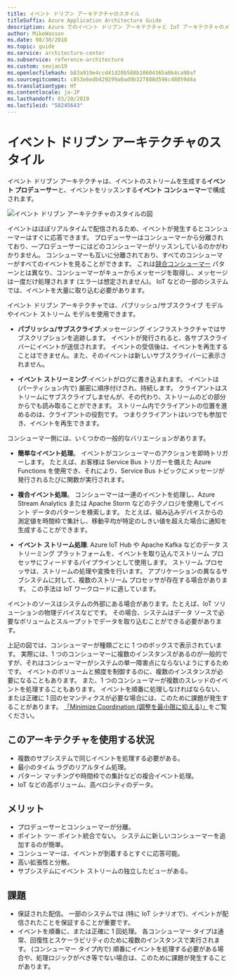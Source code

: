 ```yaml
---
title: イベント ドリブン アーキテクチャのスタイル
titleSuffix: Azure Application Architecture Guide
description: Azure でのイベント ドリブン アーキテクチャと IoT アーキテクチャのメリット、課題、ベスト プラクティスを説明します。
author: MikeWasson
ms.date: 08/30/2018
ms.topic: guide
ms.service: architecture-center
ms.subservice: reference-architecture
ms.custom: seojan19
ms.openlocfilehash: b83a919e4ccd41d20b508b10604365a0b4ca90af
ms.sourcegitcommit: c053e6edb429299a0ad9b327888d596c48859d4a
ms.translationtype: HT
ms.contentlocale: ja-JP
ms.lasthandoff: 03/20/2019
ms.locfileid: "58245643"
---
```

# <a name="event-driven-architecture-style"></a>イベント ドリブン アーキテクチャのスタイル

イベント ドリブン アーキテクチャは、イベントのストリームを生成する**イベント プロデューサー**と、イベントをリッスンする**イベント コンシューマー**で構成されます。

![イベント ドリブン アーキテクチャのスタイルの図](./images/event-driven.svg)

イベントはほぼリアルタイムで配信されるため、イベントが発生するとコンシューマーはすぐに応答できます。 プロデューサーはコンシューマーから分離されており、&mdash;プロデューサーにはどのコンシューマーがリッスンしているのかがわかりません。 コンシューマーも互いに分離されており、すべてのコンシューマーがすべてのイベントを見ることができます。 これは[競合コンシューマー][competing-consumers] パターンとは異なり、コンシューマーがキューからメッセージを取得し、メッセージは一度だけ処理されます (エラーは想定されません)。 IoT などの一部のシステムでは、イベントを大量に取り込む必要があります。

イベント ドリブン アーキテクチャでは、パブリッシュ/サブスクライブ モデルやイベント ストリーム モデルを使用できます。

- **パブリッシュ/サブスクライブ**:メッセージング インフラストラクチャではサブスクリプションを追跡します。 イベントが発行されると、各サブスクライバーにイベントが送信されます。 イベントの受信後は、イベントを再生することはできません。また、そのイベントは新しいサブスクライバーに表示されません。

- **イベント ストリーミング**:イベントがログに書き込まれます。 イベントは (パーティション内で) 厳密に順序付けされ、持続します。 クライアントはストリームにサブスクライブしませんが、その代わり、ストリームのどの部分からでも読み取ることができます。 ストリーム内でクライアントの位置を進めるのは、クライアントの役割です。 つまりクライアントはいつでも参加でき、イベントを再生できます。

コンシューマー側には、いくつかの一般的なバリエーションがあります。

- **簡単なイベント処理**。 イベントがコンシューマーのアクションを即時トリガーします。 たとえば、お客様は Service Bus トリガーを備えた Azure Functions を使用でき、それにより、Service Bus トピックにメッセージが発行されるたびに関数が実行されます。

- **複合イベント処理**。 コンシューマーは一連のイベントを処理し、Azure Stream Analytics または Apache Storm などのテクノロジを使用してイベント データのパターンを検索します。 たとえば、組み込みデバイスからの測定値を時間枠で集計し、移動平均が特定のしきい値を超えた場合に通知を生成することができます。

- **イベント ストリーム処理**. Azure IoT Hub や Apache Kafka などのデータ ストリーミング プラットフォームを、イベントを取り込んでストリーム プロセッサにフィードするパイプラインとして使用します。 ストリーム プロセッサは、ストリームの処理や変換を行います。 アプリケーションの異なるサブシステムに対して、複数のストリーム プロセッサが存在する場合があります。 この手法は IoT ワークロードに適しています。

イベントのソースはシステムの外部にある場合があります。たとえば、IoT ソリューションの物理デバイスなどです。 その場合、システムはデータ ソースで必要なボリュームとスループットでデータを取り込むことができる必要があります。

上記の図では、コンシューマーが種類ごとに 1 つのボックスで表示されています。 実際には、1 つのコンシューマーに複数のインスタンスがあるのが一般的ですが、それはコンシューマーがシステムの単一障害点にならないようにするためです。 イベントのボリュームと頻度を制御するのに、複数のインスタンスが必要になることもあります。 また、1 つのコンシューマーが複数のスレッドのイベントを処理することもあります。 イベントを順番に処理しなければならない、または正確に 1 回のセマンティクスが必要な場合には、このために課題が発生することがあります。 [「Minimize Coordination (調整を最小限に抑える)」][minimize-coordination]をご覧ください。

## <a name="when-to-use-this-architecture"></a>このアーキテクチャを使用する状況

- 複数のサブシステムで同じイベントを処理する必要がある。
- 最小のタイム ラグのリアルタイム処理。
- パターン マッチングや時間枠での集計などの複合イベント処理。
- IoT などの高ボリューム、高ベロシティのデータ。

## <a name="benefits"></a>メリット

- プロデューサーとコンシューマーが分離。
- ポイント ツー ポイント統合でない。 システムに新しいコンシューマーを追加するのが簡単。
- コンシューマーは、イベントが到着するとすぐに応答可能。
- 高い拡張性と分散。
- サブシステムにイベント ストリームの独立したビューがある。

## <a name="challenges"></a>課題

- 保証された配信。 一部のシステムでは (特に IoT シナリオで)、イベントが配信されたことを保証することが重要です。
- イベントを順番に、または正確に 1 回処理。 各コンシューマー タイプは通常、回復性とスケーラビリティのために複数のインスタンスで実行されます。 (コンシューマー タイプ内で) 順番にイベントを処理する必要がある場合や、処理ロジックがべき等でない場合は、このために課題が発生することがあります。

 <!-- links -->

[competing-consumers]: ../../patterns/competing-consumers.md
[minimize-coordination]: ../design-principles/minimize-coordination.md
